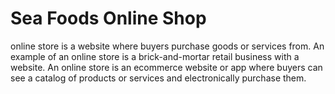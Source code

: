 # Sea Foods Online Shop
online store is a website where buyers purchase goods or services from. An example of an online store is a brick-and-mortar retail business with a website. An online store is an ecommerce website or app where buyers can see a catalog of products or services and electronically purchase them.
